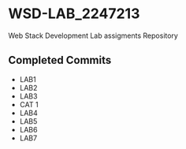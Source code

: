 # WSD-LAB_2247213
Web Stack Development Lab assigments Repository

## Completed Commits
- LAB1
- LAB2
- LAB3
- CAT 1 
- LAB4
- LAB5
- LAB6
- LAB7



